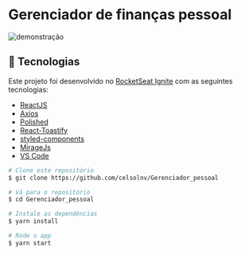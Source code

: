 <h1>Gerenciador de finanças pessoal</h1>


<img src="https://res.cloudinary.com/celsolnv/image/upload/v1622318837/gerenciador_pessoal/demo_km2lkb.gif" alt="demonstração">


## 🚀 Tecnologias

Este projeto foi desenvolvido no [RocketSeat Ignite](https://rocketseat.com.br/ignite) com as seguintes tecnologias:

-  [ReactJS](https://reactjs.org/)
-  [Axios](https://github.com/axios/axios)
-  [Polished](https://polished.js.org/)
-  [React-Toastify](https://fkhadra.github.io/react-toastify/)
-  [styled-components](https://www.styled-components.com/)
-  [MirageJs](https://miragejs.com)
-  [VS Code](https://code.visualstudio.com)

```bash
# Clone este repositório
$ git clone https://github.com/celsolnv/Gerenciador_pessoal

# Vá para o repositório
$ cd Gerenciador_pessoal

# Instale as dependências
$ yarn install

# Rode o app
$ yarn start
```
